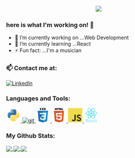 <p align="center">
  <img src="https://readme-typing-svg.herokuapp.com?color=black&width=380&height=45&lines=Welcome+To+My+Profile;&center=true">
</p>  


### here is what I'm working on! 👋

- 🔭 I’m currently working on ...Web Development
- 🌱 I’m currently learning ...React
- ⚡ Fun fact: ...I'm a musician 
### 📫 Contact me at:

<a href="https://www.linkedin.com/in/sanaz-zeraati-b366a27a/"><img alt="LinkedIn" src="https://img.shields.io/badge/LinkedIn%20-%230077B5.svg?&style=flat&logo=linkedin&logoColor=white"/></a>

<h3 align="left">Languages and Tools:</h3>
<p align="left">
 <a href="https://www.python.org" target="_blank"> <img src="https://raw.githubusercontent.com/devicons/devicon/master/icons/python/python-original.svg" alt="python" width="40" height="40"/> </a> 
<a href="https://git-scm.com/" target="_blank"> <img src="https://www.vectorlogo.zone/logos/git-scm/git-scm-icon.svg" alt="git" width="40" height="40"/> </a> 
<a href="https://www.w3schools.com/css/" target="_blank"> <img src="https://raw.githubusercontent.com/devicons/devicon/master/icons/css3/css3-original-wordmark.svg" alt="css3" width="40" height="40"/> </a>
</a><a href="https://www.w3.org/html/" target="_blank"> <img src="https://raw.githubusercontent.com/devicons/devicon/master/icons/html5/html5-original-wordmark.svg" alt="html5" width="40" height="40"/> </a>  
<a href="https://developer.mozilla.org/en-US/docs/Web/JavaScript" target="_blank"> <img src="https://raw.githubusercontent.com/devicons/devicon/master/icons/javascript/javascript-original.svg" alt="javascript" width="40" height="40"/> </a>
<a href="https://reactjs.org/" target="_blank" rel="noreferrer"> <img src="https://raw.githubusercontent.com/devicons/devicon/master/icons/react/react-original-wordmark.svg" alt="react" width="40" height="40"/> </a>
 
</p>


### My Github Stats:

<div>
    <a href="https://github-readme-stats.vercel.app/api?username=sanaz-git&show_icons=true&theme=tokyonight">
        <img align="center" src="https://github-readme-stats.vercel.app/api?username=sanaz-git&show_icons=true&theme=tokyonight" width="350">
    </a>
    <a href="https://github-readme-stats.vercel.app/api/top-langs/?username=sanaz-git&layout=compact&langs_count=10&theme=tokyonight" >
        <img align="center" src="https://github-readme-stats.vercel.app/api/top-langs/?username=sanaz-git&layout=compact&langs_count=10&theme=tokyonight">
    </a>
    <a href="https://activity-graph.herokuapp.com/graph?username=sanaz-git&theme=github">
        <img align="center" src="https://activity-graph.herokuapp.com/graph?username=sanaz-git&theme=github">
    </a>
</div>









